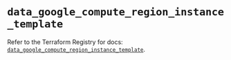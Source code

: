 # `data_google_compute_region_instance_template`

Refer to the Terraform Registry for docs: [`data_google_compute_region_instance_template`](https://registry.terraform.io/providers/hashicorp/google-beta/6.32.0/docs/data-sources/google_compute_region_instance_template).
